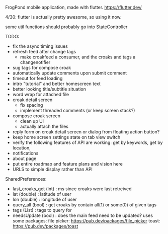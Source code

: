 FrogPond mobile application, made with flutter. https://flutter.dev/


4/30:  flutter is actually pretty awesome, so using it now.


some util functions should probably go into StateController

TODO:
* fix the async timing issues
* refresh feed after change tags
    - make croakfeed a consumer, and the croaks and tags a changenotifier
* sug tags for compose croak
* automatically update comments upon submit comment
* timeout for feed loading
* intro "tutorial" and better homescreen text
* better looking title/subtitle situation
* word wrap for attached file
* croak detail screen
	- fix spacing
	- implement threaded comments (or keep screen stack?)
* compose croak screen
	- clean up UI
	- actually attach the files
* reply form on croak detail screen or dialog from floating action button?
* keep home screen settings state on tab view switch
* verify the following features of API are working: get by keywords, get by location,
* notifications
* about page
* put entire roadmap and feature plans and vision here
* URLS to simple display rather than API

SharedPreferences:
  * last_croaks_get (int) : ms since croaks were last retreived
  * lat (double) : latitude of user
  * lon (double) : longitude of user
  * query_all (bool) : get croaks by contain all(1) or some(0) of given tags
  * tags (List<String>) : tags to query for
  * needsUpdate (bool) : does the main feed need to be updated?
uses some packages:
  file picker: https://pub.dev/packages/file_picker
  toast: https://pub.dev/packages/toast

